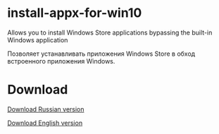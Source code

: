 # install-appx-for-win10
Allows you to install Windows Store applications bypassing the built-in Windows application

Позволяет устанавливать приложения Windows Store в обход встроенного приложения Windows.

# Download
[Download Russian version](https://github.com/loci456/install-appx-for-win10/releases/download/1.1/install_appx_for_win10_v_RU.exe)

[Download English version](https://github.com/loci456/install-appx-for-win10/releases/download/1.1/install_appx_for_win10_v_EN.exe)

